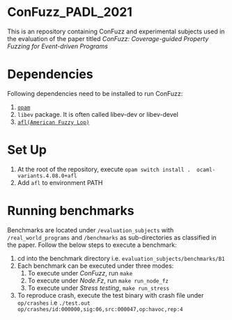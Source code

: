 # ConFuzz_PADL_2021
This is an repository containing ConFuzz and experimental subjects used in the evaluation of the paper titled *ConFuzz: Coverage-guided Property Fuzzing for Event-driven Programs*

# Dependencies
Following dependencies need to be installed to run ConFuzz:
1. [`opam`](https://opam.ocaml.org/doc/Install.html)
2. `libev` package. It is often called libev-dev or libev-devel
3. [`afl(American Fuzzy Lop)`](https://github.com/google/AFL)

# Set Up
1. At the root of the repository, execute `opam switch install .  ocaml-variants.4.08.0+afl`
2. Add `afl` to environment PATH

# Running benchmarks
Benchmarks are located under `/evaluation_subjects` with `/real_world_programs` and `/benchmarks` as sub-directories as classified in the paper. 
Follow the below steps to execute a benchmark:

1. cd into the benchmark directory i.e. `evaluation_subjects/benchmarks/B1`
1. Each benchmark can be executed under three modes:
   1. To execute under *ConFuzz*, run `make`
   1. To execute under *Node.Fz*, run `make run_node_fz`
   1. To execute under *Stress testing*, `make run_stress`
1. To reproduce crash, execute the test binary with crash file under `op/crashes` i.e `./test.out op/crashes/id:000000,sig:06,src:000047,op:havoc,rep:4`
